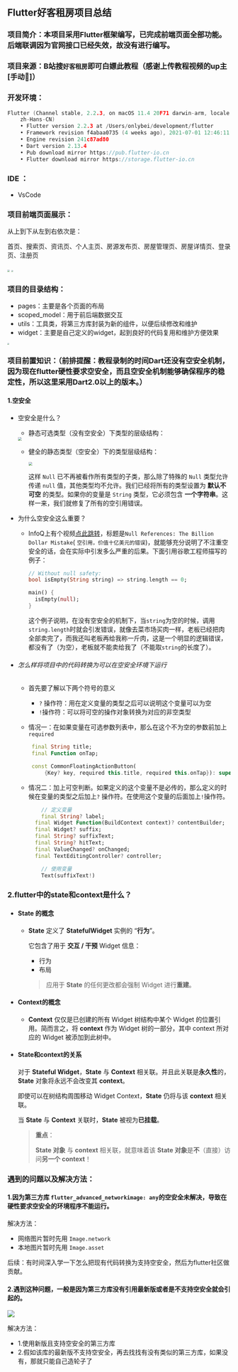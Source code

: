 ## Flutter好客租房项目总结



### 项目简介：本项目采用Flutter框架编写，已完成前端页面全部功能。后端联调因为官网接口已经失效，故没有进行编写。

### 项目来源：B站搜`好客租房`即可白嫖此教程（感谢上传教程视频的up主[手动🐶]）

### 开发环境：

```c++
Flutter (Channel stable, 2.2.3, on macOS 11.4 20F71 darwin-arm, locale
    zh-Hans-CN)
    • Flutter version 2.2.3 at /Users/onlybei/development/flutter
    • Framework revision f4abaa0735 (4 weeks ago), 2021-07-01 12:46:11 -0700
    • Engine revision 241c87ad80
    • Dart version 2.13.4
    • Pub download mirror https://pub.flutter-io.cn
    • Flutter download mirror https://storage.flutter-io.cn
```

### IDE ： 

- VsCode

### 项目前端页面展示：

从上到下从左到右依次是：

首页、搜索页、资讯页、个人主页、房源发布页、房屋管理页、房屋详情页、登录页、注册页

<img src="https://tva1.sinaimg.cn/large/008i3skNgy1gsx54k58o7j30u016kk0o.jpg" style="zoom: 31%;" />

<img src="https://tva1.sinaimg.cn/large/008i3skNgy1gsx56cakqmj31160r60wn.jpg" style="zoom: 25%;" />

### 项目的目录结构：

- pages：主要是各个页面的布局
- scoped_model：用于前后端数据交互
- utils：工具类，将第三方库封装为新的组件，以便后续修改和维护
- widget：主要是自己定义的widget，起到良好的代码复用和维护方便效果

<img src="https://tva1.sinaimg.cn/large/008i3skNgy1gsx5d9w907j30c40uodh4.jpg" style="zoom:25%;" />

### 项目前置知识：（前排提醒：教程录制的时间Dart还没有空安全机制，因为现在flutter硬性要求空安全，而且空安全机制能够确保程序的稳定性，所以这里采用Dart2.0以上的版本。）

#### 1.空安全

- 空安全是什么？

  - 静态可选类型（没有空安全）下类型的层级结构：

  <img src="https://tva1.sinaimg.cn/large/008i3skNgy1gsx1ofzqrxj30p00jaaaz.jpg" style="zoom: 50%;" />

  - 健全的静态类型（空安全）下的类型层级结构：

    <img src="https://tva1.sinaimg.cn/large/008i3skNgy1gsx1r5n66oj30pe0dm0ti.jpg" style="zoom: 50%;" />

    

    这样 `Null` 已不再被看作所有类型的子类，那么除了特殊的 `Null` 类型允许传递 `null` 值，其他类型均不允许。我们已经将所有的类型设置为 **默认不可空** 的类型。如果你的变量是 `String` 类型，它必须包含 **一个字符串**。这样一来，我们就修复了所有的空引用错误。

    

- 为什么空安全这么重要？

  - InfoQ上有个视频[点此跳转](https://www.infoq.com/presentations/Null-References-The-Billion-Dollar-Mistake-Tony-Hoare/)，标题是`Null References: The Billion Dollar Mistake`( `空引用，价值十亿美元的错误`)，就能够充分说明了不注重空安全的话，会在实际中引发多么严重的后果。下面引用谷歌工程师描写的例子： 

    ```dart
    // Without null safety:
    bool isEmpty(String string) => string.length == 0;
    
    main() {
      isEmpty(null);
    }
    ```

    这个例子说明，在没有空安全的机制下，当`string`为空的时候，调用`string.length`时就会引发错误，就像去菜市场买肉一样，老板已经把肉全部卖完了，而我还叫老板再给我称一斤肉，这是一个明显的逻辑错误，都没有了（为空），老板就不能卖给我了（不能取`string`的长度了）。

    

- ###### 怎么样将项目中的代码转换为可以在空安全环境下运行

  - 首先要了解以下两个符号的意义

    - `?` 操作符：用在定义变量的类型之后可以说明这个变量可以为空
    - `!`操作符：可以将可空的操作对象转换为对应的非空类型

  - 情况一：在如果变量在可选参数列表中，那么在这个不为空的参数前加上`required`

    ```dart
     final String title;
     final Function onTap;
    
     const CommonFloatingActionButton(
         {Key? key, required this.title, required this.onTap}): super(key: key);
    ```

    

  - 情况二：加上可空判断。如果定义的这个变量不是必传的，那么定义的时候在变量的类型之后加上`?` 操作符。在使用这个变量的后面加上`!`操作符。

    ```dart
    	// 定义变量
    	final String? label;
      final Widget Function(BuildContext context)? contentBuilder;
      final Widget? suffix;
      final String? suffixText;
      final String? hitText;
      final ValueChanged? onChanged;
      final TextEditingController? controller;
    
    	// 使用变量
    	Text(suffixText!)
    ```



### 2.flutter中的state和context是什么？

- #### State 的概念

  - **State** 定义了 **StatefulWidget** 实例的 “**行为**”。

    它包含了用于 **交互 / 干预** Widget 信息：

    - 行为
    - 布局

    > 应用于 **State** 的任何更改都会强制 Widget 进行**重建**。    

    

- #### Context的概念

  - **Context** 仅仅是已创建的所有 Widget 树结构中某个 Widget 的位置引用。简而言之，将 **context** 作为 Widget 树的一部分，其中 context 所对应的 Widget 被添加到此树中。



- #### State和context的关系

  对于 **Stateful Widget**，**State** 与 **Context** 相关联。并且此关联是**永久性**的，**State** 对象将永远不会改变其 **context**。

  即使可以在树结构周围移动 Widget Context，**State** 仍将与该 **context** 相关联。

  当 **State** 与 **Context** 关联时，**State** 被视为**已挂载**。

  > **重点**：
  >
  > **State 对象** 与 **context** 相关联，就意味着该 **State 对象**是**不**（直接）访问**另一个 context**！

  

### 遇到的问题以及解决方法：

#### 1.因为第三方库  `flutter_advanced_networkimage: any`的空安全未解决，导致在硬性要求空安全的环境程序不能运行。

解决方法：

- 网络图片暂时先用 `Image.network`
- 本地图片暂时先用 `Image.asset`

后续：有时间深入学一下怎么把现有代码转换为支持空安全，然后为flutter社区做贡献。

#### 2.遇到这种问题，一般是因为第三方库没有引用最新版或者是不支持空安全就会引起的。

![](https://tva1.sinaimg.cn/large/008i3skNgy1gsti9ks9jfj31my0l6qas.jpg)



解决方法：

- 1.使用新版且支持空安全的第三方库
- 2.假如该库的最新版不支持空安全，再去找找有没有类似的第三方库，如果没有，那就只能自己造轮子了









































